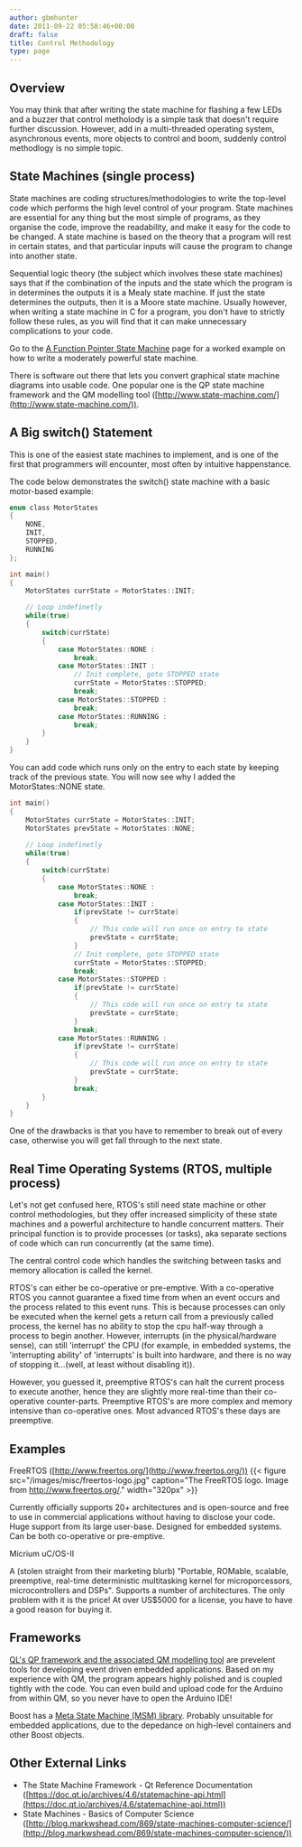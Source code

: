 ```yaml
---
author: gbmhunter
date: 2011-09-22 05:58:46+00:00
draft: false
title: Control Methodology
type: page
---
```


## Overview

You may think that after writing the state machine for flashing a few LEDs and a buzzer that control metholody is a simple task that doesn't require further discussion. However, add in a multi-threaded operating system, asynchronous events, more objects to control and boom, suddenly control methodlogy is no simple topic.

## State Machines (single process)

State machines are coding structures/methodologies to write the top-level code which performs the high level control of your program. State machines are essential for any thing but the most simple of programs, as they organise the code, improve the readability, and make it easy for the code to be changed. A state machine is based on the theory that a program will rest in certain states, and that particular inputs will cause the program to change into another state.

Sequential logic theory (the subject which involves these state machines) says that if the combination of the inputs and the state which the program is in determines the outputs it is a Mealy state machine. If just the state determines the outputs, then it is a Moore state machine. Usually however, when writing a state machine in C for a program, you don't have to strictly follow these rules, as you will find that it can make unnecessary complications to your code.

Go to the [A Function Pointer State Machine](/programming/general/control-methodology/a-function-pointer-based-state-machine/) page for a worked example on how to write a moderately powerful state machine.

There is software out there that lets you convert graphical state machine diagrams into usable code. One popular one is the QP state machine framework and the QM modelling tool ([http://www.state-machine.com/](http://www.state-machine.com/)).

## A Big switch() Statement

This is one of the easiest state machines to implement, and is one of the first that programmers will encounter, most often by intuitive happenstance.

The code below demonstrates the switch() state machine with a basic motor-based example:

```c
enum class MotorStates
{
    NONE,
    INIT,
    STOPPED,
    RUNNING
};

int main()
{
    MotorStates currState = MotorStates::INIT;

    // Loop indefinetly
    while(true)
    {
        switch(currState)
        {
            case MotorStates::NONE :
                break;
            case MotorStates::INIT :
                // Init complete, goto STOPPED state
                currState = MotorStates::STOPPED;
                break;
            case MotorStates::STOPPED :
                break;
            case MotorStates::RUNNING :
                break;
        }
    }
}
```

You can add code which runs only on the entry to each state by keeping track of the previous state. You will now see why I added the MotorStates::NONE state.

```c    
int main()
{
    MotorStates currState = MotorStates::INIT;
    MotorStates prevState = MotorStates::NONE;
    
    // Loop indefinetly
    while(true)
    {
        switch(currState)
        {
            case MotorStates::NONE :
                break;
            case MotorStates::INIT :
                if(prevState != currState)
                {
                    // This code will run once on entry to state
                    prevState = currState;
                }
                // Init complete, goto STOPPED state
                currState = MotorStates::STOPPED;
                break;
            case MotorStates::STOPPED :
                if(prevState != currState)
                {
                    // This code will run once on entry to state
                    prevState = currState;
                }
                break;
            case MotorStates::RUNNING :
                if(prevState != currState)
                {
                    // This code will run once on entry to state
                    prevState = currState;
                }
                break;
        }
    }
}
```

One of the drawbacks is that you have to remember to break out of every case, otherwise you will get fall through to the next state.

## Real Time Operating Systems (RTOS, multiple process)

Let's not get confused here, RTOS's still need state machine or other control methodologies, but they offer increased simplicity of these state machines and a powerful architecture to handle concurrent matters. Their principal function is to provide processes (or tasks), aka separate sections of code which can run concurrently (at the same time).

The central control code which handles the switching between tasks and memory allocation is called the kernel.

RTOS's can either be co-operative or pre-emptive. With a co-operative RTOS you cannot guarantee a fixed time from when an event occurs and the process related to this event runs. This is because processes can only be executed when the kernel gets a return call from a previously called process, the kernel has no ability to stop the cpu half-way through a process to begin another. However, interrupts (in the physical/hardware sense), can still 'interrupt' the CPU (for example, in embedded systems, the 'interrupting ability' of 'interrupts' is built into hardware, and there is no way of stopping it...(well, at least without disabling it)).

However, you guessed it, preemptive RTOS's can halt the current process to execute another, hence they are slightly more real-time than their co-operative counter-parts. Preemptive RTOS's are more complex and memory intensive than co-operative ones. Most advanced RTOS's these days are preemptive.

## Examples

FreeRTOS ([http://www.freertos.org/](http://www.freertos.org/)) {{< figure src="/images/misc/freertos-logo.jpg" caption="The FreeRTOS logo. Image from http://www.freertos.org/."  width="320px" >}}

Currently officially supports 20+ architectures and is open-source and free to use in commercial applications without having to disclose your code. Huge support from its large user-base. Designed for embedded systems. Can be both co-operative or pre-emptive.

Micrium uC/OS-II

A (stolen straight from their marketing blurb) "Portable, ROMable, scalable, preemptive, real-time deterministic multitasking kernel for microporcessors, microcontrollers and DSPs". Supports a number of architectures. The only problem with it is the price! At over US$5000 for a license, you have to have a good reason for buying it.

## Frameworks

[QL's QP framework and the associated QM modelling tool](http://www.state-machine.com/) are prevelent tools for developing event driven embedded applications. Based on my experience with QM, the program appears highly polished and is coupled tightly with the code. You can even build and upload code for the Arduino from within QM, so you never have to open the Arduino IDE!

Boost has a [Meta State Machine (MSM) library](http://www.boost.org/doc/libs/1_55_0/libs/msm/doc/HTML/index.html). Probably unsuitable for embedded applications, due to the depedance on high-level containers and other Boost objects.

## Other External Links

* The State Machine Framework - Qt Reference Documentation ([https://doc.qt.io/archives/4.6/statemachine-api.html](https://doc.qt.io/archives/4.6/statemachine-api.html))
* State Machines - Basics of Computer Science ([http://blog.markwshead.com/869/state-machines-computer-science/](http://blog.markwshead.com/869/state-machines-computer-science/))

